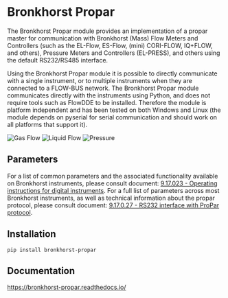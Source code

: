 # Bronkhorst Propar

The Bronkhorst Propar module provides an implementation of a propar master for communication with Bronkhorst (Mass) Flow Meters and Controllers (such as the EL-Flow, ES-Flow, (mini) CORI-FLOW, IQ+FLOW, and others), Pressure Meters and Controllers (EL-PRESS), and others using the default RS232/RS485 interface.

Using the Bronkhorst Propar module it is possible to directly communicate with a single instrument, or to multiple instruments when they are connected to a FLOW-BUS network. The Bronkhorst Propar module communicates directly with the instruments using Python, and does not require tools such as FlowDDE to be installed. Therefore the module is platform independent and has been tested on both Windows and Linux (the module depends on pyserial for serial communication and should work on all platforms that support it).

![Gas Flow](https://www.bronkhorst.com/getmedia/c91cbf1b-7192-4672-8d50-8aa5a7e3afbe/gas-flow.png "Gas Flow") ![Liquid Flow](https://www.bronkhorst.com/getmedia/3d742400-c9e8-418b-a940-8cb8177a7d57/liquid-flow-uc.png "Liquid Flow") ![Pressure](https://www.bronkhorst.com/getmedia/05212869-5b3f-45ac-ab24-bb1f1d9ccb9e/pressure.png "Pressure")

## Parameters

For a list of common parameters and the associated functionality available on Bronkhorst instruments, please consult document: [9.17.023 - Operating instructions for digital instruments](https://www.bronkhorst.com/getmedia/ad6a26ef-e33f-4424-b375-21d5811e3b04/917023-Manual-operation-instructions-digital-instruments).
For a full list of parameters across most Bronkhorst instruments, as well as technical information about the propar protocol, please consult document: [9.17.0.27 - RS232 interface with ProPar protocol](https://www.bronkhorst.com/getmedia/77a1438f-e547-4a79-95ad-53e81fd38a97/917027-Manual-RS232-interface).

## Installation
```pip install bronkhorst-propar```

## Documentation
https://bronkhorst-propar.readthedocs.io/